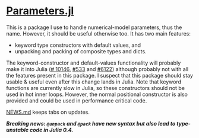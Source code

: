 # [Parameters.jl](https://github.com/mauro3/Parameters.jl)

This is a package I use to handle numerical-model parameters, thus the
name.  However, it should be useful otherwise too.  It has two main
features:

- keyword type constructors with default values, and
- unpacking and packing of composite types and dicts.

The keyword-constructor and default-values functionality will probably
make it into Julia
([# 10146](https://github.com/JuliaLang/julia/issues/10146),
[#533](https://github.com/JuliaLang/julia/issues/5333) and
[#6122](https://github.com/JuliaLang/julia/pull/6122)) although
probably not with all the features present in this package.  I suspect
that this package should stay usable & useful even after this change
lands in Julia.  Note that keyword functions are currently slow in
Julia, so these constructors should not be used in hot inner loops.
However, the normal positional constructor is also provided and could
be used in performance critical code.

[NEWS.md](https://github.com/mauro3/Parameters.jl/blob/master/NEWS.md)
keeps tabs on updates.

***Breaking news: `@unpack` and `@pack` have new syntax but also lead
   to type-unstable code in Julia 0.4.***
